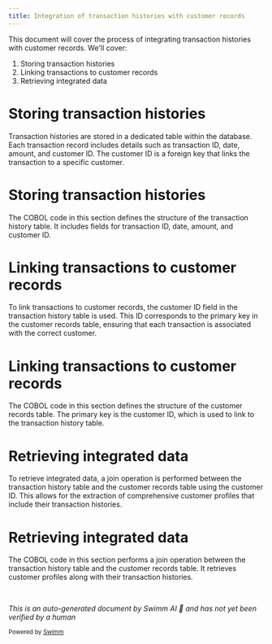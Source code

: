 ```yaml
---
title: Integration of transaction histories with customer records
---
```

This document will cover the process of integrating transaction histories with customer records. We'll cover:

1. Storing transaction histories
2. Linking transactions to customer records
3. Retrieving integrated data

# Storing transaction histories

Transaction histories are stored in a dedicated table within the database. Each transaction record includes details such as transaction ID, date, amount, and customer ID. The customer ID is a foreign key that links the transaction to a specific customer.

# Storing transaction histories

The COBOL code in this section defines the structure of the transaction history table. It includes fields for transaction ID, date, amount, and customer ID.

# Linking transactions to customer records

To link transactions to customer records, the customer ID field in the transaction history table is used. This ID corresponds to the primary key in the customer records table, ensuring that each transaction is associated with the correct customer.

# Linking transactions to customer records

The COBOL code in this section defines the structure of the customer records table. The primary key is the customer ID, which is used to link to the transaction history table.

# Retrieving integrated data

To retrieve integrated data, a join operation is performed between the transaction history table and the customer records table using the customer ID. This allows for the extraction of comprehensive customer profiles that include their transaction histories.

# Retrieving integrated data

The COBOL code in this section performs a join operation between the transaction history table and the customer records table. It retrieves customer profiles along with their transaction histories.

&nbsp;

*This is an auto-generated document by Swimm AI 🌊 and has not yet been verified by a human*

<SwmMeta version="3.0.0" repo-id="Z2l0aHViJTNBJTNBa2VsbG8lM0ElM0Fzd2ltbWlv" repo-name="kello"><sup>Powered by [Swimm](/)</sup></SwmMeta>
